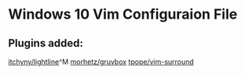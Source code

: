 # Windows 10 Vim Configuraion File

## Plugins added:

[itchyny/lightline](https://github.com/itchyny/lightline.vim.git)^M
[morhetz/gruvbox](https://github.com/morhetz/gruvbox.git)
[tpope/vim-surround](https://github.com/tpope/vim-surround.git)
